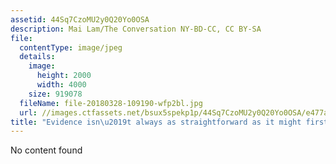 ```yaml
---
assetid: 44Sq7CzoMU2y0Q20Yo0OSA
description: Mai Lam/The Conversation NY-BD-CC, CC BY-SA
file:
  contentType: image/jpeg
  details:
    image:
      height: 2000
      width: 4000
    size: 919078
  fileName: file-20180328-109190-wfp2bl.jpg
  url: //images.ctfassets.net/bsux5spekp1p/44Sq7CzoMU2y0Q20Yo0OSA/e477a2c3c604e8b2e334d30a49dad120/file-20180328-109190-wfp2bl.jpg
title: "Evidence isn\u2019t always as straightforward as it might first seem."
---
```

No content found